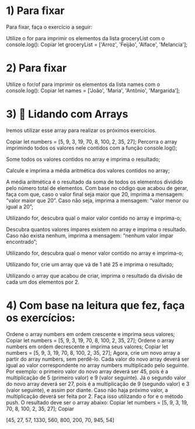 # 1) Para fixar
Para fixar, faça o exercício a seguir:

Utilize o for para imprimir os elementos da lista groceryList com o console.log():
Copiar
let groceryList = ['Arroz', 'Feijão', 'Alface', 'Melancia'];

# 2) Para fixar
Utilize o for/of para imprimir os elementos da lista names com o console.log():
Copiar
let names = ['João', 'Maria', 'Antônio', 'Margarida'];

# 3) 🚀 Lidando com Arrays
Iremos utilizar esse array para realizar os próximos exercícios.

Copiar
let numbers = [5, 9, 3, 19, 70, 8, 100, 2, 35, 27];
Percorra o array imprimindo todos os valores nele contidos com a função console.log();

Some todos os valores contidos no array e imprima o resultado;

Calcule e imprima a média aritmética dos valores contidos no array;

A média aritmética é o resultado da soma de todos os elementos dividido pelo número total de elementos.
Com base no código que acabou de gerar, faça com que, caso o valor final seja maior que 20, imprima a mensagem: “valor maior que 20”. Caso não seja, imprima a mensagem: “valor menor ou igual a 20”;

Utilizando for, descubra qual o maior valor contido no array e imprima-o;

Descubra quantos valores ímpares existem no array e imprima o resultado. Caso não exista nenhum, imprima a mensagem: “nenhum valor ímpar encontrado”;

Utilizando for, descubra qual o menor valor contido no array e imprima-o;

Utilizando for, crie um array que vá de 1 até 25 e imprima o resultado;

Utilizando o array que acabou de criar, imprima o resultado da divisão de cada um dos elementos por 2.

# 4) Com base na leitura que fez, faça os exercícios:

Ordene o array numbers em ordem crescente e imprima seus valores;
Copiar
let numbers = [5, 9, 3, 19, 70, 8, 100, 2, 35, 27];
Ordene o array numbers em ordem decrescente e imprima seus valores;
Copiar
let numbers = [5, 9, 3, 19, 70, 8, 100, 2, 35, 27];
Agora, crie um novo array a partir do array numbers, sem perdê-lo. Cada valor do novo array deverá ser igual ao valor correspondente no array numbers multiplicado pelo seguinte. Por exemplo: o primeiro valor do novo array deverá ser 45, pois é a multiplicação de 5 (primeiro valor) e 9 (valor seguinte). Já o segundo valor do novo array deverá ser 27, pois é a multiplicação de 9 (segundo valor) e 3 (valor seguinte), e assim por diante. Caso não haja próximo valor, a multiplicação deverá ser feita por 2. Faça isso utilizando o for e o método push. O resultado deve ser o array abaixo:
Copiar
let numbers = [5, 9, 3, 19, 70, 8, 100, 2, 35, 27];
Copiar

[45, 27, 57, 1330, 560, 800, 200, 70, 945, 54]
